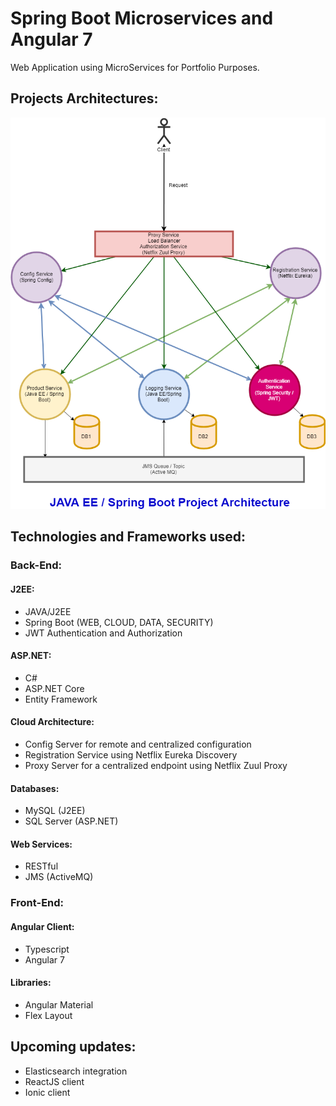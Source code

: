 # Spring Boot Microservices and Angular 7
Web Application using MicroServices for Portfolio Purposes.


## Projects Architectures:
![Java EE Architecture](javaee.png?raw=true "Java EE Architecture")

## Technologies and Frameworks used:

### Back-End:

#### J2EE: 
- JAVA/J2EE
- Spring Boot (WEB, CLOUD, DATA, SECURITY)
- JWT Authentication and Authorization

#### ASP.NET:
- C#
- ASP.NET Core
- Entity Framework

#### Cloud Architecture:
- Config Server for remote and centralized configuration
- Registration Service using Netflix Eureka Discovery
- Proxy Server for a centralized endpoint using Netflix Zuul Proxy

#### Databases:
- MySQL (J2EE)
- SQL Server (ASP.NET)

#### Web Services:
- RESTful
- JMS (ActiveMQ)

### Front-End:

#### Angular Client:
- Typescript
- Angular 7

#### Libraries:
- Angular Material
- Flex Layout

## Upcoming updates:
- Elasticsearch integration
- ReactJS client
- Ionic client

